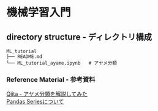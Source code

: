 # 機械学習入門

## directory structure - ディレクトリ構成
```
ML_tutorial
├── README.md
└── ML_tutorial_ayame.ipynb   # アヤメ分類
```

### Reference Material - 参考資料
[Qiita - アヤメ分類を解説してみた](https://qiita.com/Hirochon/items/12379d7ca6141f1fb6fa) <br>
[Pandas Seriesについて](https://ai-inter1.com/python-series/)
